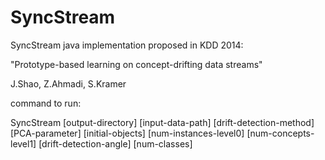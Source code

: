 # SyncStream

SyncStream java implementation proposed in KDD 2014:

"Prototype-based learning on concept-drifting data streams"

J.Shao, Z.Ahmadi, S.Kramer


command to run:

SyncStream [output-directory] [input-data-path] [drift-detection-method] [PCA-parameter] [initial-objects] [num-instances-level0] [num-concepts-level1] [drift-detection-angle] [num-classes]

